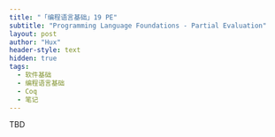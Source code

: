 ```yaml
---
title: "「编程语言基础」19 PE"
subtitle: "Programming Language Foundations - Partial Evaluation"
layout: post
author: "Hux"
header-style: text
hidden: true
tags:
  - 软件基础
  - 编程语言基础
  - Coq
  - 笔记
---
```


TBD
